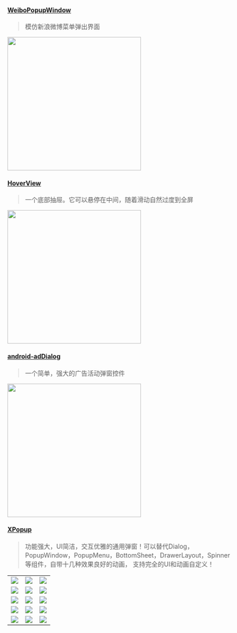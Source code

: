 #### [WeiboPopupWindow](https://github.com/gqdy365/WeiboPopupWindow)  
> 模仿新浪微博菜单弹出界面

<img src="https://github.com/gqdy365/WeiboPopupWindow/raw/master/jdfw.gif" width="300px" height="auto"/>

#### [HoverView](https://github.com/fashare2015/HoverView) 

> 一个底部抽屉。它可以悬停在中间，随着滑动自然过度到全屏

<img src="https://camo.githubusercontent.com/a5e51f535b20dbcb6f3799415b3c79df48b19cd1/687474703a2f2f696d672e626c6f672e6373646e2e6e65742f32303136313231343231323432303735343f77617465726d61726b2f322f746578742f6148523063446f764c324a736232637559334e6b626935755a585176595445314d7a59784e44457a4d513d3d2f666f6e742f3561364c354c32542f666f6e7473697a652f3430302f66696c6c2f49304a42516b46434d413d3d2f646973736f6c76652f37302f677261766974792f536f75746845617374" width="300px" height="auto"/>

#### [android-adDialog](https://github.com/yipianfengye/android-adDialog)  
> 一个简单，强大的广告活动弹窗控件

<img src="https://github.com/yipianfengye/android-adDialog/raw/master/images/ezgif.com-video-to-gif1.gif" width="300px" height="auto"/>

#### [XPopup](https://github.com/li-xiaojun/XPopup)
> 功能强大，UI简洁，交互优雅的通用弹窗！可以替代Dialog，PopupWindow，PopupMenu，BottomSheet，DrawerLayout，Spinner等组件，自带十几种效果良好的动画， 支持完全的UI和动画自定义！

<table>
<tr>
<td>
<img src="https://github.com/li-xiaojun/XPopup/raw/master/screenshot/preview.gif" />
</td>
<td>
<img src="https://github.com/li-xiaojun/XPopup/raw/master/screenshot/preview_bottom.gif" />
</td>
<td>
<img src="https://github.com/li-xiaojun/XPopup/raw/master/screenshot/preview_attach.gif" />
</td>
<tr>


<tr>
<td>
<img src="https://github.com/li-xiaojun/XPopup/raw/master/screenshot/preview_drawer.gif" />
</td>
<td>
<img src="https://github.com/li-xiaojun/XPopup/raw/master/screenshot/preview_attach.gif" />
</td>
<td>
<img src="https://github.com/li-xiaojun/XPopup/raw/master/screenshot/preview_drawer.gif" />
</td>
</tr> 

<tr>
<td>
<img src="https://github.com/li-xiaojun/XPopup/raw/master/screenshot/horizontal_attach.gif" />
</td>
<td>
<img src="https://github.com/li-xiaojun/XPopup/raw/master/screenshot/preview_part.gif" />
</td>
<td>
<img src="https://github.com/li-xiaojun/XPopup/raw/master/screenshot/image_viewer1.gif"/>
</td>
</tr>

<tr>
<td>
<img src="https://github.com/li-xiaojun/XPopup/raw/master/screenshot/image_viewer2.gif" />
</td> 
<td>
<img src="https://github.com/li-xiaojun/XPopup/raw/master/screenshot/image_viewer3.gif" />
</td>
<td>
<img src="https://github.com/li-xiaojun/XPopup/raw/master/screenshot/preview2.gif" />
</td>
</tr> 


<tr>
<td>
<img src="https://github.com/li-xiaojun/XPopup/raw/master/screenshot/preview3.gif" />
</td>
<td>
<img src="https://github.com/li-xiaojun/XPopup/raw/master/screenshot/preview4.gif" />
</td>
<td>
<img src="https://github.com/li-xiaojun/XPopup/raw/master/screenshot/comment_edit.gif" />
</td>
</tr>

</table>